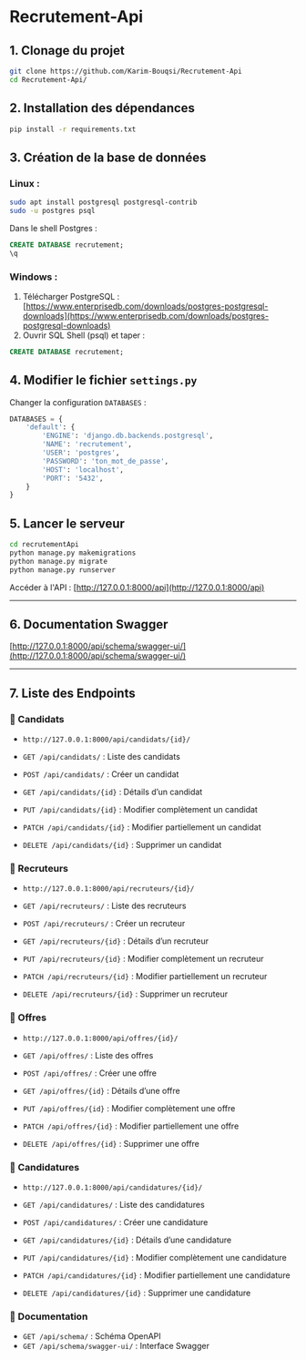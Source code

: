 # Recrutement-Api

## 1. Clonage du projet

```bash
git clone https://github.com/Karim-Bouqsi/Recrutement-Api
cd Recrutement-Api/
```

## 2. Installation des dépendances

```bash
pip install -r requirements.txt
```

## 3. Création de la base de données

### Linux :

```bash
sudo apt install postgresql postgresql-contrib
sudo -u postgres psql
```

Dans le shell Postgres :
```sql
CREATE DATABASE recrutement;
\q
```

### Windows :

1. Télécharger PostgreSQL : [https://www.enterprisedb.com/downloads/postgres-postgresql-downloads](https://www.enterprisedb.com/downloads/postgres-postgresql-downloads)
2. Ouvrir SQL Shell (psql) et taper :
```sql
CREATE DATABASE recrutement;
```

## 4. Modifier le fichier `settings.py`

Changer la configuration `DATABASES` :

```python
DATABASES = {
    'default': {
        'ENGINE': 'django.db.backends.postgresql',
        'NAME': 'recrutement',
        'USER': 'postgres',
        'PASSWORD': 'ton_mot_de_passe',
        'HOST': 'localhost',
        'PORT': '5432',
    }
}
```

## 5. Lancer le serveur

```bash
cd recrutementApi
python manage.py makemigrations
python manage.py migrate
python manage.py runserver
```

Accéder à l'API : [http://127.0.0.1:8000/api](http://127.0.0.1:8000/api)

---

## 6. Documentation Swagger

[http://127.0.0.1:8000/api/schema/swagger-ui/](http://127.0.0.1:8000/api/schema/swagger-ui/)

---

## 7. Liste des Endpoints

### 🔹 Candidats

- `http://127.0.0.1:8000/api/candidats/{id}/`

- `GET /api/candidats/` : Liste des candidats
- `POST /api/candidats/` : Créer un candidat
- `GET /api/candidats/{id}` : Détails d’un candidat
- `PUT /api/candidats/{id}` : Modifier complètement un candidat
- `PATCH /api/candidats/{id}` : Modifier partiellement un candidat
- `DELETE /api/candidats/{id}` : Supprimer un candidat

### 🔹 Recruteurs

- `http://127.0.0.1:8000/api/recruteurs/{id}/`

- `GET /api/recruteurs/` : Liste des recruteurs
- `POST /api/recruteurs/` : Créer un recruteur
- `GET /api/recruteurs/{id}` : Détails d’un recruteur
- `PUT /api/recruteurs/{id}` : Modifier complètement un recruteur
- `PATCH /api/recruteurs/{id}` : Modifier partiellement un recruteur
- `DELETE /api/recruteurs/{id}` : Supprimer un recruteur

### 🔹 Offres

- `http://127.0.0.1:8000/api/offres/{id}/`

- `GET /api/offres/` : Liste des offres
- `POST /api/offres/` : Créer une offre
- `GET /api/offres/{id}` : Détails d’une offre
- `PUT /api/offres/{id}` : Modifier complètement une offre
- `PATCH /api/offres/{id}` : Modifier partiellement une offre
- `DELETE /api/offres/{id}` : Supprimer une offre

### 🔹 Candidatures

- `http://127.0.0.1:8000/api/candidatures/{id}/`

- `GET /api/candidatures/` : Liste des candidatures
- `POST /api/candidatures/` : Créer une candidature
- `GET /api/candidatures/{id}` : Détails d’une candidature
- `PUT /api/candidatures/{id}` : Modifier complètement une candidature
- `PATCH /api/candidatures/{id}` : Modifier partiellement une candidature
- `DELETE /api/candidatures/{id}` : Supprimer une candidature

### 🔹 Documentation

- `GET /api/schema/` : Schéma OpenAPI
- `GET /api/schema/swagger-ui/` : Interface Swagger
